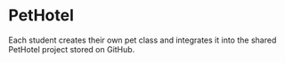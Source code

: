 # PetHotel
Each student creates their own pet class and integrates it into the shared PetHotel project stored on GitHub.
